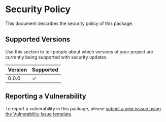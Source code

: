# Security Policy

This document describes the security policy of this package.


## Supported Versions

Use this section to tell people about which versions of your project are currently being supported with security updates.

| Version  | Supported          |
| -------- | ------------------ |
| 0.0.0    | ✓                  |


## Reporting a Vulnerability

To report a vulnerability in this package, please [submit a new isssue using the Vulnerability Issue template](https://github.com/NASA-PDS/registry-dashboards/issues/new?template=-vulnerability-issue.yml).
